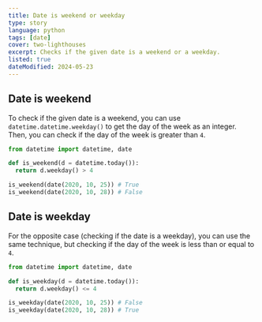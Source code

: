 ```yaml
---
title: Date is weekend or weekday
type: story
language: python
tags: [date]
cover: two-lighthouses
excerpt: Checks if the given date is a weekend or a weekday.
listed: true
dateModified: 2024-05-23
---
```


## Date is weekend

To check if the given date is a weekend, you can use `datetime.datetime.weekday()` to get the day of the week as an integer. Then, you can check if the day of the week is greater than `4`.

```py
from datetime import datetime, date

def is_weekend(d = datetime.today()):
  return d.weekday() > 4

is_weekend(date(2020, 10, 25)) # True
is_weekend(date(2020, 10, 28)) # False
```

## Date is weekday

For the opposite case (checking if the date is a weekday), you can use the same technique, but checking if the day of the week is less than or equal to `4`.

```py
from datetime import datetime, date

def is_weekday(d = datetime.today()):
  return d.weekday() <= 4

is_weekday(date(2020, 10, 25)) # False
is_weekday(date(2020, 10, 28)) # True
```
